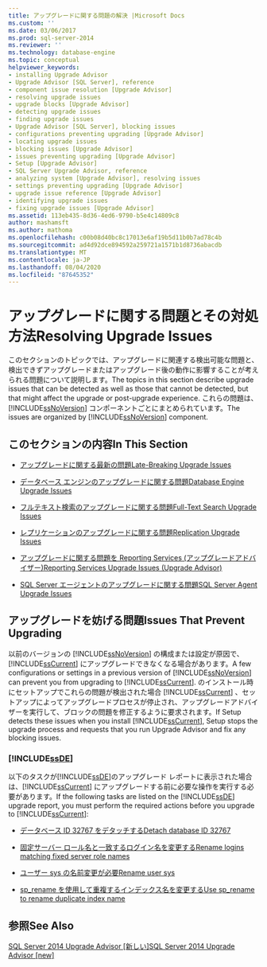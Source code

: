 ```yaml
---
title: アップグレードに関する問題の解決 |Microsoft Docs
ms.custom: ''
ms.date: 03/06/2017
ms.prod: sql-server-2014
ms.reviewer: ''
ms.technology: database-engine
ms.topic: conceptual
helpviewer_keywords:
- installing Upgrade Advisor
- Upgrade Advisor [SQL Server], reference
- component issue resolution [Upgrade Advisor]
- resolving upgrade issues
- upgrade blocks [Upgrade Advisor]
- detecting upgrade issues
- finding upgrade issues
- Upgrade Advisor [SQL Server], blocking issues
- configurations preventing upgrading [Upgrade Advisor]
- locating upgrade issues
- blocking issues [Upgrade Advisor]
- issues preventing upgrading [Upgrade Advisor]
- Setup [Upgrade Advisor]
- SQL Server Upgrade Advisor, reference
- analyzing system [Upgrade Advisor], resolving issues
- settings preventing upgrading [Upgrade Advisor]
- upgrade issue reference [Upgrade Advisor]
- identifying upgrade issues
- fixing upgrade issues [Upgrade Advisor]
ms.assetid: 113eb435-8d36-4ed6-9790-b5e4c14809c8
author: mashamsft
ms.author: mathoma
ms.openlocfilehash: c00b08d40bc8c17013e6af19b5d11b0b7ad78c4b
ms.sourcegitcommit: ad4d92dce894592a259721a1571b1d8736abacdb
ms.translationtype: MT
ms.contentlocale: ja-JP
ms.lasthandoff: 08/04/2020
ms.locfileid: "87645352"
---
```

# <a name="resolving-upgrade-issues"></a><span data-ttu-id="9ed7a-102">アップグレードに関する問題とその対処方法</span><span class="sxs-lookup"><span data-stu-id="9ed7a-102">Resolving Upgrade Issues</span></span>
  <span data-ttu-id="9ed7a-103">このセクションのトピックでは、アップグレードに関連する検出可能な問題と、検出できずアップグレードまたはアップグレード後の動作に影響することが考えられる問題について説明します。</span><span class="sxs-lookup"><span data-stu-id="9ed7a-103">The topics in this section describe upgrade issues that can be detected as well as those that cannot be detected, but that might affect the upgrade or post-upgrade experience.</span></span> <span data-ttu-id="9ed7a-104">これらの問題は、[!INCLUDE[ssNoVersion](../../includes/ssnoversion-md.md)] コンポーネントごとにまとめられています。</span><span class="sxs-lookup"><span data-stu-id="9ed7a-104">The issues are organized by [!INCLUDE[ssNoVersion](../../includes/ssnoversion-md.md)] component.</span></span>  
  
## <a name="in-this-section"></a><span data-ttu-id="9ed7a-105">このセクションの内容</span><span class="sxs-lookup"><span data-stu-id="9ed7a-105">In This Section</span></span>  
  
-   [<span data-ttu-id="9ed7a-106">アップグレードに関する最新の問題</span><span class="sxs-lookup"><span data-stu-id="9ed7a-106">Late-Breaking Upgrade Issues</span></span>](../../../2014/sql-server/install/late-breaking-upgrade-issues.md)  
  
-   [<span data-ttu-id="9ed7a-107">データベース エンジンのアップグレードに関する問題</span><span class="sxs-lookup"><span data-stu-id="9ed7a-107">Database Engine Upgrade Issues</span></span>](../../../2014/sql-server/install/database-engine-upgrade-issues.md)  
  
-   [<span data-ttu-id="9ed7a-108">フルテキスト検索のアップグレードに関する問題</span><span class="sxs-lookup"><span data-stu-id="9ed7a-108">Full-Text Search Upgrade Issues</span></span>](../../../2014/sql-server/install/full-text-search-upgrade-issues.md)  
  
-   [<span data-ttu-id="9ed7a-109">レプリケーションのアップグレードに関する問題</span><span class="sxs-lookup"><span data-stu-id="9ed7a-109">Replication Upgrade Issues</span></span>](../../../2014/sql-server/install/replication-upgrade-issues.md)  
  
-   [<span data-ttu-id="9ed7a-110">アップグレードに関する問題を Reporting Services &#40;アップグレードアドバイザー&#41;</span><span class="sxs-lookup"><span data-stu-id="9ed7a-110">Reporting Services Upgrade Issues &#40;Upgrade Advisor&#41;</span></span>](../../../2014/sql-server/install/reporting-services-upgrade-issues-upgrade-advisor.md)  
  
-   [<span data-ttu-id="9ed7a-111">SQL Server エージェントのアップグレードに関する問題</span><span class="sxs-lookup"><span data-stu-id="9ed7a-111">SQL Server Agent Upgrade Issues</span></span>](../../../2014/sql-server/install/sql-server-agent-upgrade-issues.md)  
  
## <a name="issues-that-prevent-upgrading"></a><span data-ttu-id="9ed7a-112">アップグレードを妨げる問題</span><span class="sxs-lookup"><span data-stu-id="9ed7a-112">Issues That Prevent Upgrading</span></span>  
 <span data-ttu-id="9ed7a-113">以前のバージョンの [!INCLUDE[ssNoVersion](../../includes/ssnoversion-md.md)] の構成または設定が原因で、[!INCLUDE[ssCurrent](../../includes/sscurrent-md.md)] にアップグレードできなくなる場合があります。</span><span class="sxs-lookup"><span data-stu-id="9ed7a-113">A few configurations or settings in a previous version of [!INCLUDE[ssNoVersion](../../includes/ssnoversion-md.md)] can prevent you from upgrading to [!INCLUDE[ssCurrent](../../includes/sscurrent-md.md)].</span></span> <span data-ttu-id="9ed7a-114">のインストール時にセットアップでこれらの問題が検出された場合 [!INCLUDE[ssCurrent](../../includes/sscurrent-md.md)] 、セットアップによってアップグレードプロセスが停止され、アップグレードアドバイザーを実行して、ブロックの問題を修正するように要求されます。</span><span class="sxs-lookup"><span data-stu-id="9ed7a-114">If Setup detects these issues when you install [!INCLUDE[ssCurrent](../../includes/sscurrent-md.md)], Setup stops the upgrade process and requests that you run Upgrade Advisor and fix any blocking issues.</span></span>  
  
### [!INCLUDE[ssDE](../../includes/ssde-md.md)]  
 <span data-ttu-id="9ed7a-115">以下のタスクが[!INCLUDE[ssDE](../../includes/ssde-md.md)]のアップグレード レポートに表示された場合は、[!INCLUDE[ssCurrent](../../includes/sscurrent-md.md)] にアップグレードする前に必要な操作を実行する必要があります。</span><span class="sxs-lookup"><span data-stu-id="9ed7a-115">If the following tasks are listed on the [!INCLUDE[ssDE](../../includes/ssde-md.md)] upgrade report, you must perform the required actions before you upgrade to [!INCLUDE[ssCurrent](../../includes/sscurrent-md.md)]:</span></span>  
  
-   [<span data-ttu-id="9ed7a-116">データベース ID 32767 をデタッチする</span><span class="sxs-lookup"><span data-stu-id="9ed7a-116">Detach database ID 32767</span></span>](../../../2014/sql-server/install/detach-database-id-32767.md)  
  
-   [<span data-ttu-id="9ed7a-117">固定サーバー ロール名と一致するログイン名を変更する</span><span class="sxs-lookup"><span data-stu-id="9ed7a-117">Rename logins matching fixed server role names</span></span>](../../../2014/sql-server/install/rename-logins-matching-fixed-server-role-names.md)  
  
-   [<span data-ttu-id="9ed7a-118">ユーザー sys の名前変更が必要</span><span class="sxs-lookup"><span data-stu-id="9ed7a-118">Rename user sys</span></span>](../../../2014/sql-server/install/rename-user-sys.md)  
  
-   [<span data-ttu-id="9ed7a-119">sp_rename を使用して重複するインデックス名を変更する</span><span class="sxs-lookup"><span data-stu-id="9ed7a-119">Use sp_rename to rename duplicate index name</span></span>](../../../2014/sql-server/install/use-sp-rename-to-rename-duplicate-index-name.md)  
  
## <a name="see-also"></a><span data-ttu-id="9ed7a-120">参照</span><span class="sxs-lookup"><span data-stu-id="9ed7a-120">See Also</span></span>  
 [<span data-ttu-id="9ed7a-121">SQL Server 2014 Upgrade Advisor &#91;新しい&#93;</span><span class="sxs-lookup"><span data-stu-id="9ed7a-121">SQL Server 2014 Upgrade Advisor &#91;new&#93;</span></span>](sql-server-2014-upgrade-advisor.md)  
  
  
